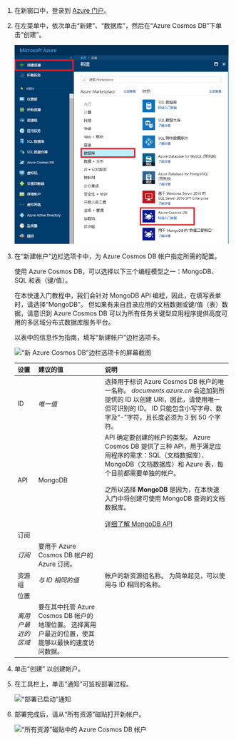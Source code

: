 1. 在新窗口中，登录到 [Azure 门户](https://portal.azure.cn/)。
2. 在左菜单中，依次单击“新建”、“数据库”，然后在“Azure Cosmos DB”下单击“创建”。

   ![Azure 门户的屏幕截图，其中突出显示了“更多服务”和“Azure Cosmos DB”](./media/cosmos-db-create-dbaccount-mongodb/create-nosql-db-databases-json-tutorial-1.png)

3. 在“新建帐户”边栏选项卡中，为 Azure Cosmos DB 帐户指定所需的配置。 

    使用 Azure Cosmos DB，可以选择以下三个编程模型之一：MongoDB、SQL 和表（键/值）。 
    <!-- Not Available on Gremlin (graph database) and Cassandra -->

    在本快速入门教程中，我们会针对 MongoDB API 编程，因此，在填写表单时，请选择“MongoDB”。 但如果有来自目录应用的文档数据或键/值（表）数据，请意识到 Azure Cosmos DB 可以为所有任务关键型应用程序提供高度可用的多区域分布式数据库服务平台。
    <!-- NOTICE: global-distributed TO multiple region-distributed -->
    <!-- Not Available on Graph data for a social media app-->

    以表中的信息作为指南，填写“新建帐户”边栏选项卡。

    ![“新 Azure Cosmos DB”边栏选项卡的屏幕截图](./media/cosmos-db-create-dbaccount-mongodb/create-nosql-db-databases-json-tutorial-2.png)

    设置|建议的值|说明
    ---|---|---
    ID|*唯一值*|选择用于标识 Azure Cosmos DB 帐户的唯一名称。 *documents.azure.cn* 会追加到所提供的 ID 以创建 URI，因此，请使用唯一但可识别的 ID。 ID 只能包含小写字母、数字及“-”字符，且长度必须为 3 到 50 个字符。
    API|MongoDB|API 确定要创建的帐户的类型。 Azure Cosmos DB 提供了三种 API，用于满足应用程序的需求：SQL（文档数据库）、MongoDB（文档数据库）和 Azure 表，每个目前都需要单独的帐户。 <br><br>之所以选择 **MongoDB** 是因为，在本快速入门中将创建可使用 MongoDB 查询的文档数据库。<br><br>[详细了解 MongoDB API](../articles/cosmos-db/mongodb-introduction.md)|
    订阅|
            *订阅*|要用于 Azure Cosmos DB 帐户的 Azure 订阅。 
    资源组|*与 ID 相同的值*|帐户的新资源组名称。 为简单起见，可以使用与 ID 相同的名称。 
    位置|
            *离用户最近的区域*|要在其中托管 Azure Cosmos DB 帐户的地理位置。 选择离用户最近的位置，使其能够以最快的速度访问数据。

4. 单击“创建”  以创建帐户。
5. 在工具栏上，单击“通知”可监视部署过程。

    ![“部署已启动”通知](./media/cosmos-db-create-dbaccount-mongodb/azure-documentdb-nosql-notification.png)

6.  部署完成后，请从“所有资源”磁贴打开新帐户。 

    ![“所有资源”磁贴中的 Azure Cosmos DB 帐户](./media/cosmos-db-create-dbaccount-mongodb/azure-documentdb-all-resources.png)
<!--Update_Description: wording update -->
<!--ms.date: 12/25/2017-->
